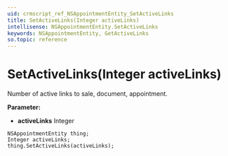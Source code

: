 ```yaml
---
uid: crmscript_ref_NSAppointmentEntity_SetActiveLinks
title: SetActiveLinks(Integer activeLinks)
intellisense: NSAppointmentEntity.SetActiveLinks
keywords: NSAppointmentEntity, GetActiveLinks
so.topic: reference
---
```


# SetActiveLinks(Integer activeLinks)

Number of active links to sale, document, appointment.

**Parameter:** 
* **activeLinks** Integer

```crmscript
NSAppointmentEntity thing;
Integer activeLinks;
thing.SetActiveLinks(activeLinks);
```


